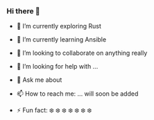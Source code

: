 ### Hi there 👋

- 🔭 I’m currently exploring Rust
- 🌱 I’m currently learning Ansible
- 👯 I’m looking to collaborate on anything really
- 🤔 I’m looking for help with ...
- 💬 Ask me about 
- 📫 How to reach me: ... will soon be added 

- ⚡ Fun fact: ❄️ ❄️ ❄️ ❄️ ❄️ ❄️ ❄️
